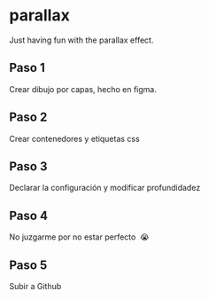 # parallax
Just having fun with the parallax effect. 

## Paso 1
Crear dibujo por capas, hecho en figma.
## Paso 2
Crear contenedores y etiquetas css
## Paso 3
Declarar la configuración y modificar profundidadez 
## Paso 4
No juzgarme por no estar perfecto  😭
## Paso 5
Subir a Github

